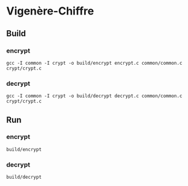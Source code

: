 # Vigenère-Chiffre

## Build

### encrypt

`gcc -I common -I crypt -o build/encrypt encrypt.c common/common.c crypt/crypt.c`

### decrypt

`gcc -I common -I crypt -o build/decrypt decrypt.c common/common.c crypt/crypt.c`

## Run

### encrypt

`build/encrypt`

### decrypt

`build/decrypt`